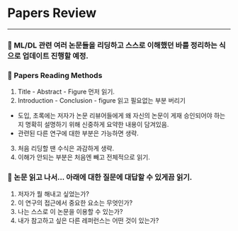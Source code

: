 # Papers Review

---

### :memo: ML/DL 관련 여러 논문들을 리딩하고 스스로 이해했던 바를 정리하는 식으로 업데이트 진행할 예정.

### :memo: Papers Reading Methods

1. Title - Abstract - Figure 먼저 읽기.
2. Introduction - Conclusion - figure 읽고 필요없는 부분 버리기
- 도입, 초록에는 저자가 논문 리뷰어들에게 왜 자신의 논문이 게재 승인되어야 하는지 명확히 설명하기 위해 신중하게 요약한 내용이 담겨있음.
- 관련된 다른 연구에 대한 부분은 가능하면 생략.
3. 처음 리딩할 땐 수식은 과감하게 생략.
4. 이해가 안되는 부분은 처음엔 빼고 전체적으로 읽기.

### :memo: 논문 읽고 나서... 아래에 대한 질문에 대답할 수 있게끔 읽기.

1. 저자가 뭘 해내고 싶었는가?
2. 이 연구의 접근에서 중요한 요소는 무엇인가?
3. 나는 스스로 이 논문을 이용할 수 있는가?
4. 내가 참고하고 싶은 다른 레퍼런스는 어떤 것이 있는가?

